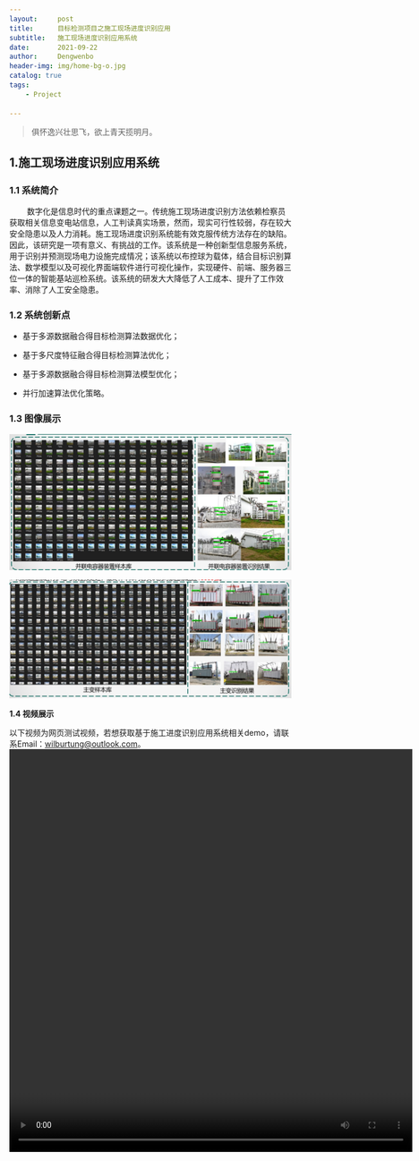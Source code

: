 ```yaml
---
layout:     post
title:      目标检测项目之施工现场进度识别应用
subtitle:   施工现场进度识别应用系统
date:       2021-09-22
author:     Dengwenbo
header-img: img/home-bg-o.jpg
catalog: true
tags:
    - Project

---
```


> 俱怀逸兴壮思飞，欲上青天揽明月。

## 1.施工现场进度识别应用系统

### 1.1 系统简介

        数字化是信息时代的重点课题之一。传统施工现场进度识别方法依赖检察员获取相关信息变电站信息，人工判读真实场景，然而，现实可行性较弱，存在较大安全隐患以及人力消耗。施工现场进度识别系统能有效克服传统方法存在的缺陷。因此，该研究是一项有意义、有挑战的工作。该系统是一种创新型信息服务系统，用于识别并预测现场电力设施完成情况；该系统以布控球为载体，结合目标识别算法、数学模型以及可视化界面端软件进行可视化操作，实现硬件、前端、服务器三位一体的智能基站巡检系统。该系统的研发大大降低了人工成本、提升了工作效率、消除了人工安全隐患。

### 1.2 系统创新点

- 基于多源数据融合得目标检测算法数据优化；

- 基于多尺度特征融合得目标检测算法优化；  

- 基于多源数据融合得目标检测算法模型优化；  

- 并行加速算法优化策略。

### 1.3 图像展示

![](/img/d1.jpg)

![](/img/d2.jpg)

**1.4 视频展示**

以下视频为网页测试视频，若想获取基于施工进度识别应用系统相关demo，请联系Email：wilburtung@outlook.com。
<video src="/img/movie.mp4" controls="controls" width="720" height="720">您的浏览器不支持播放该视频！</video>
